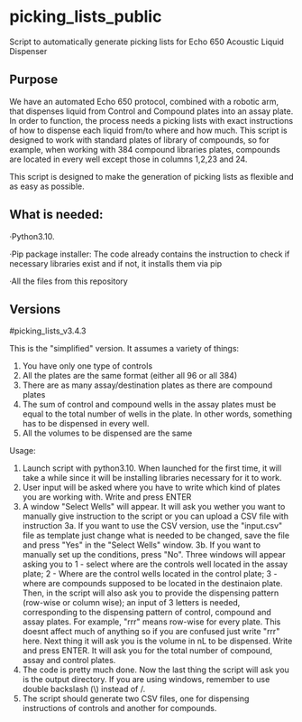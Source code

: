 # picking_lists_public
Script to automatically generate picking lists for Echo 650 Acoustic Liquid Dispenser


## Purpose
We have an automated Echo 650 protocol, combined with a robotic arm, that dispenses liquid from Control and Compound plates into an assay plate. In order to function, the process needs a picking lists with exact instructions of how to dispense each liquid from/to where and how much. This script is designed to work with standard plates of library of compounds, so for example, when working with 384 compound libraries plates, compounds are located in every well except those in columns 1,2,23 and 24.

This script is designed to make the generation of picking lists as flexible and as easy as possible.

## What is needed:
·Python3.10. 

·Pip package installer: The code already contains the instruction to check if necessary libraries exist and if not, it installs them via pip

·All the files from this repository

## Versions
#picking_lists_v3.4.3

This is the "simplified" version. It assumes a variety of things:
1. You have only one type of controls
2. All the plates are the same format (either all 96 or all 384)
3. There are as many assay/destination plates as there are compound plates
4. The sum of control and compound wells in the assay plates must be equal to the total number of wells in the plate. In other words, something has to be dispensed in every well.
5. All the volumes to be dispensed are the same

Usage:
1. Launch script with python3.10. When launched for the first time, it will take a while since it will be installing libraries necessary for it to work.
2. User input will be asked where you have to write which kind of plates you are working with. Write and press ENTER
3. A window "Select Wells" will appear. It will ask you wether you want to manually give instruction to the script or you can upload a CSV file with instruction
3a. If you want to use the CSV version, use the "input.csv" file as template just change what is needed to be changed, save the file and press "Yes" in the "Select Wells" window.
3b. If you want to manually set up the conditions, press "No". Three windows will appear asking you to 1 - select where are the controls well located in the assay plate; 2 - Where are the control wells located in the control plate; 3 - where are compounds supposed to be located in the destinaion plate. Then, in the script will also ask you to provide the dispensing pattern (row-wise or column wise); an input of 3 letters is needed, corresponding to the dispensing pattern of control, compound and assay plates. For example, "rrr" means row-wise for every plate. This doesnt affect much of anything so if you are confused just write "rrr" here. Next thing it will ask you is the volume in nL to be dispensed. Write and press ENTER. It will ask you for the total number of compound, assay and control plates.
4. The code is pretty much done. Now the last thing the script will ask you is the output directory. If you are using windows, remember to use double backslash (\\) instead of /.
5. The script should generate two CSV files, one for dispensing instructions of controls and another for compounds.
